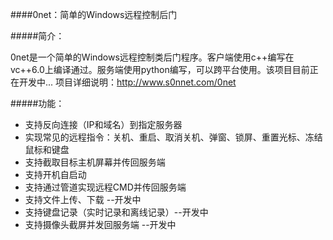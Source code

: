 ####0net：简单的Windows远程控制后门

#####简介：

0net是一个简单的Windows远程控制类后门程序。客户端使用c++编写在vc++6.0上编译通过。服务端使用python编写，可以跨平台使用。该项目目前正在开发中...
项目详细说明：http://www.s0nnet.com/0net


#####功能：

- 支持反向连接（IP和域名）到指定服务器
- 实现常见的远程指令：关机、重启、取消关机、弹窗、锁屏、重置光标、冻结鼠标和键盘
- 支持截取目标主机屏幕并传回服务端
- 支持开机自启动
- 支持通过管道实现远程CMD并传回服务端
- 支持文件上传、下载 --开发中
- 支持键盘记录（实时记录和离线记录）--开发中
- 支持摄像头截屏并发回服务端 --开发中
